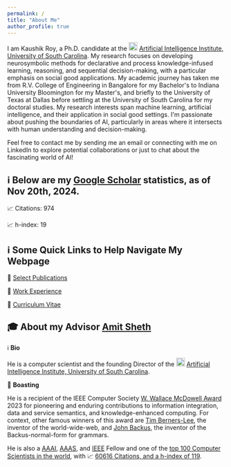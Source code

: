 ```yaml
---
permalink: /
title: "About Me"
author_profile: true
---
```


I am Kaushik Roy, a Ph.D. candidate at the <img src="https://github.com/kauroy1994/home/assets/57400980/b46cee36-a77f-4aa3-af07-cdbea1833a95" width="20" height="20"> [Artificial Intelligence Institute, University of South Carolina](https://www.linkedin.com/company/aiisc/mycompany/). My research focuses on developing neurosymbolic methods for declarative and process knowledge-infused learning, reasoning, and sequential decision-making, with a particular emphasis on social good applications. My academic journey has taken me from R.V. College of Engineering in Bangalore for my Bachelor's to Indiana University Bloomington for my Master's, and briefly to the University of Texas at Dallas before settling at the University of South Carolina for my doctoral studies. My research interests span machine learning, artificial intelligence, and their application in social good settings. I'm passionate about pushing the boundaries of AI, particularly in areas where it intersects with human understanding and decision-making. 


Feel free to contact me by sending me an email or connecting with me on LinkedIn to explore potential collaborations or just to chat about the fascinating world of AI!

## ℹ️ Below are my [Google Scholar](https://scholar.google.com/citations?user=LpOo_IUAAAAJ&hl=en) statistics, as of Nov 20th, 2024.
📈 Citations: 974

📈 h-index: 19

## ℹ️ Some Quick Links to Help Navigate My Webpage
🔗 [Select Publications](https://kauroy1994.github.io/home/publications/)

🔗 [Work Experience](https://kauroy1994.github.io/home/cv/)

🔗 [Curriculum Vitae](https://kauroy1994.github.io/home/markdown/)

## 🎓 About my Advisor [Amit Sheth](https://amit.aiisc.ai/)

ℹ️ **Bio**

He is a computer scientist and the founding Director of the <img src="https://github.com/kauroy1994/home/assets/57400980/b46cee36-a77f-4aa3-af07-cdbea1833a95" width="20" height="20"> [Artificial Intelligence Institute, University of South Carolina](https://www.linkedin.com/company/aiisc/mycompany/).

🥇 **Boasting**

He is a recipient of the IEEE Computer Society [W. Wallace McDowell Award](https://en.wikipedia.org/wiki/W._Wallace_McDowell_Award) 2023 for pioneering and enduring contributions to information integration, data and service semantics, and knowledge-enhanced computing. For context, other famous winners of this award are [Tim Berners-Lee](https://en.wikipedia.org/wiki/Tim_Berners-Lee), the inventor of the world-wide-web, and [John Backus](https://en.wikipedia.org/wiki/John_Backus), the inventor of the Backus-normal-form for grammars.

He is also a [AAAI](https://aaai.org/), [AAAS](https://www.aaas.org/), and [IEEE](https://www.ieee.org/) Fellow and one of the [top 100 Computer Scientists in the world](https://en.wikipedia.org/wiki/Amit_Sheth#Awards), with 📈 [60616 Citations, and a h-index of 119](https://scholar.google.com/citations?user=2T3H4ekAAAAJ&hl=en).

